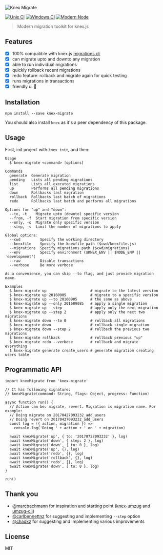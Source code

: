 ![Knex Migrate](http://i.imgur.com/MMWMf5T.png)

[![Unix CI](https://img.shields.io/travis/sheerun/knex-migrate/master.svg)](https://travis-ci.org/sheerun/knex-migrate)
[![Windows CI](https://img.shields.io/appveyor/ci/sheerun/knex-migrate/master.svg)](https://ci.appveyor.com/project/sheerun/knex-migrate)
[![Modern Node](https://img.shields.io/badge/modern-node-9BB48F.svg)](https://github.com/sheerun/modern-node)

> Modern migration toolkit for knex.js

## Features

- [x] 100% compatible with knex.js [migrations cli](http://knexjs.org/#Migrations)
- [x] can migrate upto and downto any migration
- [x] able to run individual migrations
- [x] quickly rollback recent migrations
- [x] redo feature: rollback and migrate again for quick testing
- [x] runs migrations in transactions
- [x] friendly ui 🌹

## Installation

```
npm install --save knex-migrate
```

You should also install `knex` as it's a peer dependency of this package.

## Usage

First, init project with `knex init`, and then:

```
Usage
  $ knex-migrate <command> [options]

Commands
  generate  Generate migration
  pending   Lists all pending migrations
  list      Lists all executed migrations
  up        Performs all pending migrations
  down      Rollbacks last migration
  rollback  Rollbacks last batch of migrations
  redo      Rollbacks last batch and performs all migrations

Options for "up" and "down":
  --to, -t    Migrate upto (downto) specific version
  --from, -f  Start migration from specific version
  --only, -o  Migrate only specific version
  --step, -s  Limit the number of migrations to apply

Global options:
  --cwd         Specify the working directory
  --knexfile    Specify the knexfile path ($cwd/knexfile.js)
  --migrations  Specify migrations path ($cwd/migrations)
  --env         Specify environment ($KNEX_ENV || $NODE_ENV || 'development')
  --raw         Disable transactions
  --verbose     Be more verbose

As a convenience, you can skip --to flag, and just provide migration name.

Examples
  $ knex-migrate up                    # migrate to the latest version
  $ knex-migrate up 20160905           # migrate to a specific version
  $ knex-migrate up --to 20160905      # the same as above
  $ knex-migrate up --only 201609085   # apply a single migration
  $ knex-migrate up --step             # apply only the next migration
  $ knex-migrate up --step 2           # apply only the next two migrations
  $ knex-migrate down --to 0           # rollback all migrations
  $ knex-migrate down                  # rollback single migration
  $ knex-migrate down --step 2         # rollback the previous two migrations
  $ knex-migrate rollback              # rollback previous "up"
  $ knex-migrate redo --verbose        # rollback and migrate everything
  $ knex-migrate generate create_users # generate migration creating users table
```

## Programmatic API

```es6
import knexMigrate from 'knex-migrate'

// It has following signature:
// knexMigrate(command: String, flags: Object, progress: Function)

async function run() {
  // Action can be: migrate, revert. Migration is migration name. For example:
  // Doing migrate on 20170427093232_add_users
  // Doing revert on 20170427093232_add_users
  const log = ({ action, migration }) =>
    console.log('Doing ' + action + ' on ' + migration)

  await knexMigrate('up', { to: '20170727093232' }, log)
  await knexMigrate('down', { step: 2 }, log)
  await knexMigrate('down', { to: 0 }, log)
  await knexMigrate('up', {}, log)
  await knexMigrate('redo', {}, log)
  await knexMigrate('rollback', {}, log)
  await knexMigrate('redo', {}, log)
  await knexMigrate('down', { to: 0 }, log)
}

run()
```

## Thank you

- [@marcbachmann](https://github.com/marcbachmann) for inspiration and starting point ([knex-umzug](https://github.com/marcbachmann/knex-umzug) and [umzug-cli](https://github.com/marcbachmann/umzug-cli))
- [@carlbennettnz](https://github.com/carlbennettnz) for suggesting and implementing `--step` option
- [@chadxz](https://github.com/chadxz) for suggesting and implementing various improvements

## License

MIT
